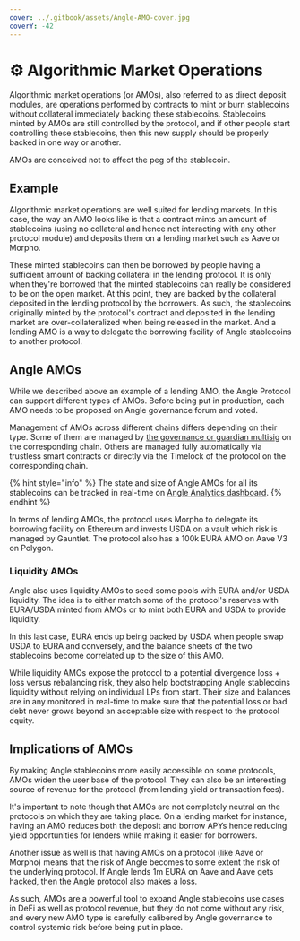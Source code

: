 ```yaml
---
cover: ../.gitbook/assets/Angle-AMO-cover.jpg
coverY: -42
---
```


# ⚙️ Algorithmic Market Operations

Algorithmic market operations (or AMOs), also referred to as direct deposit modules, are operations performed by contracts to mint or burn stablecoins without collateral immediately backing these stablecoins. Stablecoins minted by AMOs are still controlled by the protocol, and if other people start controlling these stablecoins, then this new supply should be properly backed in one way or another.

AMOs are conceived not to affect the peg of the stablecoin.

## Example

Algorithmic market operations are well suited for lending markets. In this case, the way an AMO looks like is that a contract mints an amount of stablecoins (using no collateral and hence not interacting with any other protocol module) and deposits them on a lending market such as Aave or Morpho.

These minted stablecoins can then be borrowed by people having a sufficient amount of backing collateral in the lending protocol. It is only when they're borrowed that the minted stablecoins can really be considered to be on the open market. At this point, they are backed by the collateral deposited in the lending protocol by the borrowers. As such, the stablecoins originally minted by the protocol's contract and deposited in the lending market are over-collateralized when being released in the market. And a lending AMO is a way to delegate the borrowing facility of Angle stablecoins to another protocol.

## Angle AMOs

While we described above an example of a lending AMO, the Angle Protocol can support different types of AMOs. Before being put in production, each AMO needs to be proposed on Angle governance forum and voted.

Management of AMOs across different chains differs depending on their type. Some of them are managed by [the governance or guardian multisig](../governance/angle-dao.md#🗳-voting) on the corresponding chain. Others are managed fully automatically via trustless smart contracts or directly via the Timelock of the protocol on the corresponding chain.

{% hint style="info" %}
The state and size of Angle AMOs for all its stablecoins can be tracked in real-time on [Angle Analytics dashboard](https://analytics.angle.money/collaterals).
{% endhint %}

In terms of lending AMOs, the protocol uses Morpho to delegate its borrowing facility on Ethereum and invests USDA on a vault which risk is managed by Gauntlet. The protocol also has a 100k EURA AMO on Aave V3 on Polygon.

### Liquidity AMOs

Angle also uses liquidity AMOs to seed some pools with EURA and/or USDA liquidity. The idea is to either match some of the protocol's reserves with EURA/USDA minted from AMOs or to mint both EURA and USDA to provide liquidity.

In this last case, EURA ends up being backed by USDA when people swap USDA to EURA and conversely, and the balance sheets of the two stablecoins become correlated up to the size of this AMO.

While liquidity AMOs expose the protocol to a potential divergence loss + loss versus rebalancing risk, they also help bootstrapping Angle stablecoins liquidity without relying on individual LPs from start. Their size and balances are in any monitored in real-time to make sure that the potential loss or bad debt never grows beyond an acceptable size with respect to the protocol equity.

## Implications of AMOs

By making Angle stablecoins more easily accessible on some protocols, AMOs widen the user base of the protocol. They can also be an interesting source of revenue for the protocol (from lending yield or transaction fees).

It's important to note though that AMOs are not completely neutral on the protocols on which they are taking place. On a lending market for instance, having an AMO reduces both the deposit and borrow APYs hence reducing yield opportunities for lenders while making it easier for borrowers.

Another issue as well is that having AMOs on a protocol (like Aave or Morpho) means that the risk of Angle becomes to some extent the risk of the underlying protocol. If Angle lends 1m EURA on Aave and Aave gets hacked, then the Angle protocol also makes a loss.

As such, AMOs are a powerful tool to expand Angle stablecoins use cases in DeFi as well as protocol revenue, but they do not come without any risk, and every new AMO type is carefully calibered by Angle governance to control systemic risk before being put in place.
